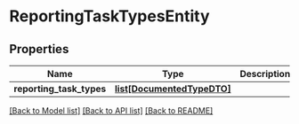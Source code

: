 # ReportingTaskTypesEntity

## Properties
Name | Type | Description | Notes
------------ | ------------- | ------------- | -------------
**reporting_task_types** | [**list[DocumentedTypeDTO]**](DocumentedTypeDTO.md) |  | [optional] 

[[Back to Model list]](../nifiDocs.md#documentation-for-models) [[Back to API list]](../nifiDocs.md#documentation-for-api-endpoints) [[Back to README]](../nifiDocs.md)


